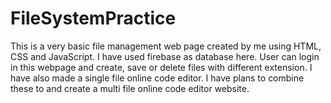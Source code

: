 # FileSystemPractice
This is a very basic file management web page created by me using HTML, CSS and JavaScript. I have used firebase as database here. User can login in this webpage and create, save or delete files with different extension. I have also made a single file online code editor. I have plans to combine these to and create a multi file online code editor website. 
